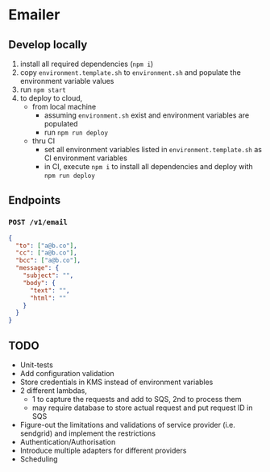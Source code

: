 # Emailer

## Develop locally

1. install all required dependencies (`npm i`)
2. copy `environment.template.sh` to `environment.sh` and populate the environment variable values
3. run `npm start`
4. to deploy to cloud,
    - from local machine
        - assuming `environment.sh` exist and environment variables are populated
        - run `npm run deploy` 
    - thru CI
        - set all environment variables listed in `environment.template.sh` as CI environment variables
        - in CI, execute `npm i` to install all dependencies and deploy with `npm run deploy` 

## Endpoints

### `POST /v1/email`

```json
{
  "to": ["a@b.co"],
  "cc": ["a@b.co"],
  "bcc": ["a@b.co"],
  "message": {
    "subject": "",
    "body": {
      "text": "",
      "html": ""
    }
  }
}
```

## TODO

- Unit-tests
- Add configuration validation
- Store credentials in KMS instead of environment variables
- 2 different lambdas, 
    - 1 to capture the requests and add to SQS, 2nd to process them
    - may require database to store actual request and put request ID in SQS
- Figure-out the limitations and validations of service provider (i.e. sendgrid) and implement the restrictions
- Authentication/Authorisation
- Introduce multiple adapters for different providers
- Scheduling
